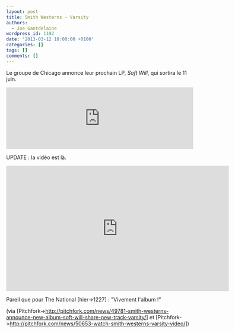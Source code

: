 ```yaml
---
layout: post
title: Smith Westerns - Varsity
authors:
  - Joe Gantdelaine
wordpress_id: 1192
date: '2013-03-12 10:00:00 +0100'
categories: []
tags: []
comments: []
---
```

Le groupe de Chicago annonce leur prochain LP, *Soft Will*, qui sortira le 11 juin.

<iframe width="100%" height="166" scrolling="no" frameborder="no" src="https://w.soundcloud.com/player/?url=http%3A%2F%2Fapi.soundcloud.com%2Ftracks%2F81799360"></iframe>

UPDATE : la vidéo est là. 

<iframe width="600" height="338" src="http://www.youtube.com/embed/ykOK2XZ80vg" frameborder="0" allowfullscreen></iframe>

Pareil que pour The National [hier->1227] : "Vivement l'album !"

(via [Pitchfork->http://pitchfork.com/news/49781-smith-westerns-announce-new-album-soft-will-share-new-track-varsity/] et [Pitchfork->http://pitchfork.com/news/50653-watch-smith-westerns-varsity-video/])
